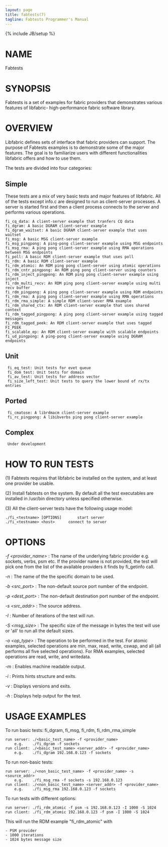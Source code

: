 ```yaml
---
layout: page
title: fabtests(7)
tagline: Fabtests Programmer's Manual
---
```

{% include JB/setup %}

# NAME

Fabtests

# SYNOPSIS

Fabtests is a set of examples for fabric providers that demonstrates various features of libfabric- high-performance fabric software library.

# OVERVIEW
  
Libfabric defines sets of interface that fabric providers can support. The purpose of Fabtests examples is to demonstrate some of the major features. The goal is to familiarize users with different functionalities libfabric offers and how to use them.

The tests are divided into four categories:

## Simple

These tests are a mix of very basic tests and major features of libfabric. All of the tests except info.c are designed to run as client-server processes. A server is started first and then a client process connects to the server and performs various operations.

	fi_cq_data: A client-server example that tranfers CQ data
	fi_dgram: A basic DGRAM client-server example
	fi_dgram_waitset: A basic DGRAM client-server example that uses waitset
	fi_msg: A basic MSG client-server example
	fi_msg_pingpong: A ping-pong client-server example using MSG endpoints
	fi_msg_rma: A ping pong client-server example using RMA operations between MSG endpoints
	fi_poll: A basic RDM client-server example that uses poll
	fi_rdm: A basic RDM client-server example
	fi_rdm_atomic: An RDM ping pong client-server using atomic operations
	fi_rdm_cntr_pingpong: An RDM ping pong client-server using counters
	fi_rdm_inject_pingpong: An RDM ping pong client-server example using inject
	fi_rdm_multi_recv: An RDM ping pong client-server example using multi recv buffer
	fi_rdm_pingpong: A ping pong client-server example using RDM endpoints
	fi_rdm_rma: A ping pong client-server example using RMA operations
	fi_rdm_rma_simple: A simple RDM client-sever RMA example
	fi_rdm_shared_ctx: An RDM client-server example that uses shared context
	fi_rdm_tagged_pingpong: A ping pong client-server example using tagged messages
	fi_rdm_tagged_peek: An RDM client-server example that uses tagged FI_PEEK
	fi_scalable_ep: An RDM client-server example with scalable endpoints
	fi_ud_pingpong: A ping-pong client-server example using DGRAM endpoints

## Unit
	 fi_eq_test: Unit tests for evet queue
	 fi_dom_test: Unit tests for domain
	 fi_av_test: Unit tests for address vector
	 fi_size_left_test: Unit tests to query the lower bound of rx/tx entries

## Ported
	 fi_cmatose: A librdmacm client-server example
	 fi_rc_pingpong: A libibverbs ping pong client-server example

## Complex
	 Under development

# HOW TO RUN TESTS
(1) Fabtests requires that libfabric be installed on the system, and at least one provider be usable.

(2) Install fabtests on the system. By default all the test executables are installed in /usr/bin directory unless specified otherwise.

(3) All the client-server tests have the following usage model:

	./fi_<testname> [OPTIONS]       start server
	./fi_<testname> <host>     	connect to server

# OPTIONS

*-f <provider_name>*
: The name of the underlying fabric provider e.g. sockets, verbs, psm etc. If the provider name is not provided, the test will pick one from the list of the available providers it finds by fi_getinfo call.

*-n <domain>*
: The name of the the specific domain to be used.

*-b <src_port>*
: The non-default source port number of the endpoint.

*-p <dest_port>*
: The non-default destination port number of the endpoint.

*-s <src_addr>*
: The source address.

*-I <iter>*
: Number of iterations of the test will run.

*-S <msg_size>*
: The specific size of the message in bytes the test will use or 'all' to run all the default sizes.

*-o <op_type>*
: The operation to be performed in the test. For atomic examples, selected operations are min, max, read, write, cswap, and all (all performs all five selected operations). For RMA examples, selected operations are read, write, and writedata.

*-m*
: Enables machine readable output.

*-i*
: Prints hints structure and exits.

*-v*
: Displays versions and exits.

*-h*
: Displays help output for the test.

# USAGE EXAMPLES

To run basic tests: fi_dgram, fi_msg, fi_rdm, fi_rdm_rma_simple

	run server: ./<basic_test_name> -f <provider_name>
		e.g.	./fi_dgram -f sockets
	run client: ./<basic_test_name> <server_addr> -f <provider_name>
		e.g.	./fi_dgram 192.168.0.123 -f sockets

To run non-basic tests:

	run server: ./<non_basic_test_name> -f <provider_name> -s <source_addr>
		e.g.	./fi_msg_rma -f sockets -s 192.168.0.123
	run client: ./<non_basic_test_name> <server_addr> -f <provider_name>
		e.g.	./fi_msg_rma 192.168.0.123 -f sockets

To run tests with different options:

	run server: ./fi_rdm_atomic -f psm -s 192.168.0.123 -I 1000 -S 1024
	run client: ./fi_rdm_atomic 192.168.0.123 -f psm -I 1000 -S 1024

This will run the RDM example "fi_rdm_atomic" with

	- PSM provider
	- 1000 iterations
	- 1024 bytes message size
